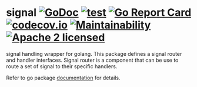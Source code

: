# signal [![GoDoc](https://godoc.org/gojini.dev/signal?status.svg)](https://godoc.org/gojini.dev/signal) [![test](https://github.com/gojini/signal/actions/workflows/test.yml/badge.svg?branch=main)](https://github.com/gojini/signal/actions/workflows/test.yml) [![Go Report Card](https://goreportcard.com/badge/gojini.dev/signal)](https://goreportcard.com/report/gojini.dev/signal) [![codecov.io](http://codecov.io/github/gojini/signal/coverage.svg?branch=main)](http://codecov.io/github/goini/signal?branch=main) [![Maintainability](https://api.codeclimate.com/v1/badges/5d7a190f77977a121876/maintainability)](https://codeclimate.com/github/gojini/signal/maintainability) [![Apache 2 licensed](https://img.shields.io/badge/license-Apache2-blue.svg)](https://raw.githubusercontent.com/gojini/signal/main/LICENSE)

signal handling wrapper for golang. This package defines a signal router and
handler interfaces. Signal router is a component that can be use to route a
set of signal to their specific handlers.

Refer to go package [documentation](https://pkg.go.dev/gojini.dev/signal) for
details.
